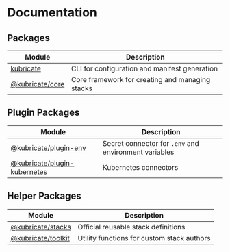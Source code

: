 # Documentation

## Packages

| Module                           | Description                                     |
| -------------------------------- | ----------------------------------------------- |
| [kubricate](kubricate/index.md)  | CLI for configuration and manifest generation   |
| [@kubricate/core](core/index.md) | Core framework for creating and managing stacks |


## Plugin Packages

| Module                                                     | Description                                           |
| ---------------------------------------------------------- | ----------------------------------------------------- |
| [@kubricate/plugin-env](plugin-env/index.md)               | Secret connector for `.env` and environment variables |
| [@kubricate/plugin-kubernetes](plugin-kubernetes/index.md) | Kubernetes connectors                                 |

## Helper Packages

| Module                                 | Description                                |
| -------------------------------------- | ------------------------------------------ |
| [@kubricate/stacks](stacks/index.md)   | Official reusable stack definitions        |
| [@kubricate/toolkit](toolkit/index.md) | Utility functions for custom stack authors |

